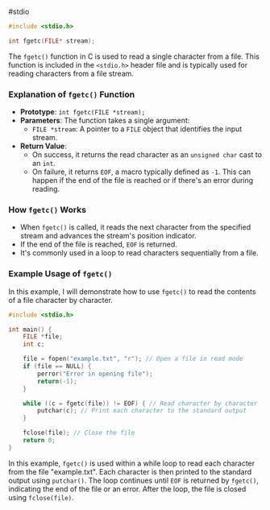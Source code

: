 #stdio

```c
#include <stdio.h>

int fgetc(FILE* stream);
```

The `fgetc()` function in C is used to read a single character from a file. This function is included in the `<stdio.h>` header file and is typically used for reading characters from a file stream.

### Explanation of `fgetc()` Function

- **Prototype**: `int fgetc(FILE *stream);`
- **Parameters**: The function takes a single argument:
    - `FILE *stream`: A pointer to a `FILE` object that identifies the input stream.
- **Return Value**:
    - On success, it returns the read character as an `unsigned char` cast to an `int`.
    - On failure, it returns `EOF`, a macro typically defined as `-1`. This can happen if the end of the file is reached or if there's an error during reading.

### How `fgetc()` Works

- When `fgetc()` is called, it reads the next character from the specified stream and advances the stream's position indicator.
- If the end of the file is reached, `EOF` is returned.
- It's commonly used in a loop to read characters sequentially from a file.

### Example Usage of `fgetc()`

In this example, I will demonstrate how to use `fgetc()` to read the contents of a file character by character.

```c
#include <stdio.h>

int main() {
    FILE *file;
    int c;

    file = fopen("example.txt", "r"); // Open a file in read mode
    if (file == NULL) {
        perror("Error in opening file");
        return(-1);
    }

    while ((c = fgetc(file)) != EOF) { // Read character by character
        putchar(c); // Print each character to the standard output
    }

    fclose(file); // Close the file
    return 0;
}
```

In this example, `fgetc()` is used within a while loop to read each character from the file "example.txt". Each character is then printed to the standard output using `putchar()`. The loop continues until `EOF` is returned by `fgetc()`, indicating the end of the file or an error. After the loop, the file is closed using `fclose(file)`.